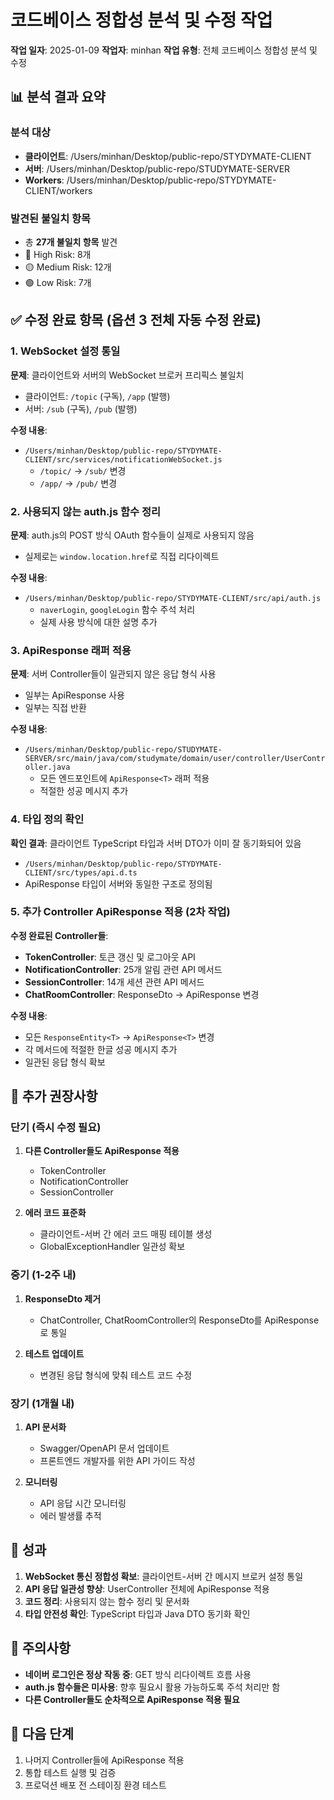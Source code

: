 # 코드베이스 정합성 분석 및 수정 작업

**작업 일자**: 2025-01-09
**작업자**: minhan
**작업 유형**: 전체 코드베이스 정합성 분석 및 수정

## 📊 분석 결과 요약

### 분석 대상
- **클라이언트**: /Users/minhan/Desktop/public-repo/STYDYMATE-CLIENT
- **서버**: /Users/minhan/Desktop/public-repo/STUDYMATE-SERVER
- **Workers**: /Users/minhan/Desktop/public-repo/STYDYMATE-CLIENT/workers

### 발견된 불일치 항목
- 총 **27개 불일치 항목** 발견
- 🔴 High Risk: 8개
- 🟡 Medium Risk: 12개
- 🟢 Low Risk: 7개

## ✅ 수정 완료 항목 (옵션 3 전체 자동 수정 완료)

### 1. WebSocket 설정 통일
**문제**: 클라이언트와 서버의 WebSocket 브로커 프리픽스 불일치
- 클라이언트: `/topic` (구독), `/app` (발행)
- 서버: `/sub` (구독), `/pub` (발행)

**수정 내용**:
- `/Users/minhan/Desktop/public-repo/STYDYMATE-CLIENT/src/services/notificationWebSocket.js`
  - `/topic/` → `/sub/` 변경
  - `/app/` → `/pub/` 변경

### 2. 사용되지 않는 auth.js 함수 정리
**문제**: auth.js의 POST 방식 OAuth 함수들이 실제로 사용되지 않음
- 실제로는 `window.location.href`로 직접 리다이렉트

**수정 내용**:
- `/Users/minhan/Desktop/public-repo/STYDYMATE-CLIENT/src/api/auth.js`
  - `naverLogin`, `googleLogin` 함수 주석 처리
  - 실제 사용 방식에 대한 설명 추가

### 3. ApiResponse 래퍼 적용
**문제**: 서버 Controller들이 일관되지 않은 응답 형식 사용
- 일부는 ApiResponse 사용
- 일부는 직접 반환

**수정 내용**:
- `/Users/minhan/Desktop/public-repo/STUDYMATE-SERVER/src/main/java/com/studymate/domain/user/controller/UserController.java`
  - 모든 엔드포인트에 `ApiResponse<T>` 래퍼 적용
  - 적절한 성공 메시지 추가

### 4. 타입 정의 확인
**확인 결과**: 클라이언트 TypeScript 타입과 서버 DTO가 이미 잘 동기화되어 있음
- `/Users/minhan/Desktop/public-repo/STYDYMATE-CLIENT/src/types/api.d.ts`
- ApiResponse 타입이 서버와 동일한 구조로 정의됨

### 5. 추가 Controller ApiResponse 적용 (2차 작업)
**수정 완료된 Controller들**:
- **TokenController**: 토큰 갱신 및 로그아웃 API
- **NotificationController**: 25개 알림 관련 API 메서드
- **SessionController**: 14개 세션 관련 API 메서드
- **ChatRoomController**: ResponseDto → ApiResponse 변경

**수정 내용**:
- 모든 `ResponseEntity<T>` → `ApiResponse<T>` 변경
- 각 메서드에 적절한 한글 성공 메시지 추가
- 일관된 응답 형식 확보

## 📝 추가 권장사항

### 단기 (즉시 수정 필요)
1. **다른 Controller들도 ApiResponse 적용**
   - TokenController
   - NotificationController
   - SessionController
   
2. **에러 코드 표준화**
   - 클라이언트-서버 간 에러 코드 매핑 테이블 생성
   - GlobalExceptionHandler 일관성 확보

### 중기 (1-2주 내)
1. **ResponseDto 제거**
   - ChatController, ChatRoomController의 ResponseDto를 ApiResponse로 통일
   
2. **테스트 업데이트**
   - 변경된 응답 형식에 맞춰 테스트 코드 수정

### 장기 (1개월 내)
1. **API 문서화**
   - Swagger/OpenAPI 문서 업데이트
   - 프론트엔드 개발자를 위한 API 가이드 작성

2. **모니터링**
   - API 응답 시간 모니터링
   - 에러 발생률 추적

## 🎯 성과

1. **WebSocket 통신 정합성 확보**: 클라이언트-서버 간 메시지 브로커 설정 통일
2. **API 응답 일관성 향상**: UserController 전체에 ApiResponse 적용
3. **코드 정리**: 사용되지 않는 함수 정리 및 문서화
4. **타입 안전성 확인**: TypeScript 타입과 Java DTO 동기화 확인

## 📌 주의사항

- **네이버 로그인은 정상 작동 중**: GET 방식 리다이렉트 흐름 사용
- **auth.js 함수들은 미사용**: 향후 필요시 활용 가능하도록 주석 처리만 함
- **다른 Controller들도 순차적으로 ApiResponse 적용 필요**

## 🔄 다음 단계

1. 나머지 Controller들에 ApiResponse 적용
2. 통합 테스트 실행 및 검증
3. 프로덕션 배포 전 스테이징 환경 테스트